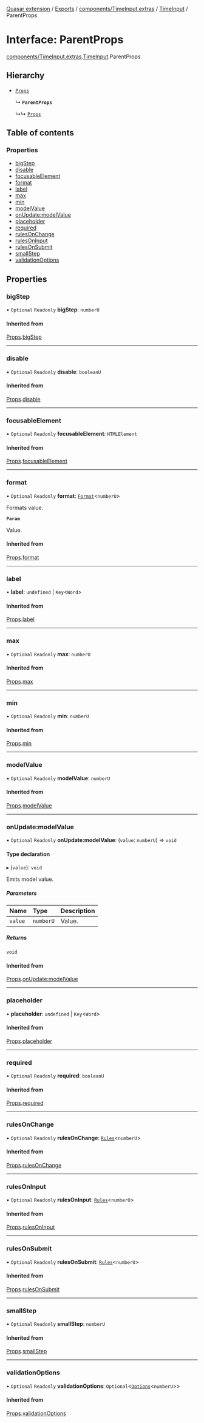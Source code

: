 [Quasar extension](../index.md) / [Exports](../modules.md) / [components/TimeInput.extras](../modules/components_TimeInput_extras.md) / [TimeInput](../modules/components_TimeInput_extras.TimeInput.md) / ParentProps

# Interface: ParentProps

[components/TimeInput.extras](../modules/components_TimeInput_extras.md).[TimeInput](../modules/components_TimeInput_extras.TimeInput.md).ParentProps

## Hierarchy

- [`Props`](components_NumericInput_extras.NumericInput.Props.md)

  ↳ **`ParentProps`**

  ↳↳ [`Props`](components_TimeInput_extras.TimeInput.Props.md)

## Table of contents

### Properties

- [bigStep](components_TimeInput_extras.TimeInput.ParentProps.md#bigstep)
- [disable](components_TimeInput_extras.TimeInput.ParentProps.md#disable)
- [focusableElement](components_TimeInput_extras.TimeInput.ParentProps.md#focusableelement)
- [format](components_TimeInput_extras.TimeInput.ParentProps.md#format)
- [label](components_TimeInput_extras.TimeInput.ParentProps.md#label)
- [max](components_TimeInput_extras.TimeInput.ParentProps.md#max)
- [min](components_TimeInput_extras.TimeInput.ParentProps.md#min)
- [modelValue](components_TimeInput_extras.TimeInput.ParentProps.md#modelvalue)
- [onUpdate:modelValue](components_TimeInput_extras.TimeInput.ParentProps.md#onupdate:modelvalue)
- [placeholder](components_TimeInput_extras.TimeInput.ParentProps.md#placeholder)
- [required](components_TimeInput_extras.TimeInput.ParentProps.md#required)
- [rulesOnChange](components_TimeInput_extras.TimeInput.ParentProps.md#rulesonchange)
- [rulesOnInput](components_TimeInput_extras.TimeInput.ParentProps.md#rulesoninput)
- [rulesOnSubmit](components_TimeInput_extras.TimeInput.ParentProps.md#rulesonsubmit)
- [smallStep](components_TimeInput_extras.TimeInput.ParentProps.md#smallstep)
- [validationOptions](components_TimeInput_extras.TimeInput.ParentProps.md#validationoptions)

## Properties

### bigStep

• `Optional` `Readonly` **bigStep**: `numberU`

#### Inherited from

[Props](components_NumericInput_extras.NumericInput.Props.md).[bigStep](components_NumericInput_extras.NumericInput.Props.md#bigstep)

___

### disable

• `Optional` `Readonly` **disable**: `booleanU`

#### Inherited from

[Props](components_NumericInput_extras.NumericInput.Props.md).[disable](components_NumericInput_extras.NumericInput.Props.md#disable)

___

### focusableElement

• `Optional` `Readonly` **focusableElement**: `HTMLElement`

#### Inherited from

[Props](components_NumericInput_extras.NumericInput.Props.md).[focusableElement](components_NumericInput_extras.NumericInput.Props.md#focusableelement)

___

### format

• `Optional` `Readonly` **format**: [`Format`](components_Field_extras.Field.Format.md)<`numberU`\>

Formats value.

**`Param`**

Value.

#### Inherited from

[Props](components_NumericInput_extras.NumericInput.Props.md).[format](components_NumericInput_extras.NumericInput.Props.md#format)

___

### label

• **label**: `undefined` \| `Key`<`Word`\>

#### Inherited from

[Props](components_NumericInput_extras.NumericInput.Props.md).[label](components_NumericInput_extras.NumericInput.Props.md#label)

___

### max

• `Optional` `Readonly` **max**: `numberU`

#### Inherited from

[Props](components_NumericInput_extras.NumericInput.Props.md).[max](components_NumericInput_extras.NumericInput.Props.md#max)

___

### min

• `Optional` `Readonly` **min**: `numberU`

#### Inherited from

[Props](components_NumericInput_extras.NumericInput.Props.md).[min](components_NumericInput_extras.NumericInput.Props.md#min)

___

### modelValue

• `Optional` `Readonly` **modelValue**: `numberU`

#### Inherited from

[Props](components_NumericInput_extras.NumericInput.Props.md).[modelValue](components_NumericInput_extras.NumericInput.Props.md#modelvalue)

___

### onUpdate:modelValue

• `Optional` `Readonly` **onUpdate:modelValue**: (`value`: `numberU`) => `void`

#### Type declaration

▸ (`value`): `void`

Emits model value.

##### Parameters

| Name | Type | Description |
| :------ | :------ | :------ |
| `value` | `numberU` | Value. |

##### Returns

`void`

#### Inherited from

[Props](components_NumericInput_extras.NumericInput.Props.md).[onUpdate:modelValue](components_NumericInput_extras.NumericInput.Props.md#onupdate:modelvalue)

___

### placeholder

• **placeholder**: `undefined` \| `Key`<`Word`\>

#### Inherited from

[Props](components_NumericInput_extras.NumericInput.Props.md).[placeholder](components_NumericInput_extras.NumericInput.Props.md#placeholder)

___

### required

• `Optional` `Readonly` **required**: `booleanU`

#### Inherited from

[Props](components_NumericInput_extras.NumericInput.Props.md).[required](components_NumericInput_extras.NumericInput.Props.md#required)

___

### rulesOnChange

• `Optional` `Readonly` **rulesOnChange**: [`Rules`](../modules/components_api_validation_internal.md#rules)<`numberU`\>

#### Inherited from

[Props](components_NumericInput_extras.NumericInput.Props.md).[rulesOnChange](components_NumericInput_extras.NumericInput.Props.md#rulesonchange)

___

### rulesOnInput

• `Optional` `Readonly` **rulesOnInput**: [`Rules`](../modules/components_api_validation_internal.md#rules)<`numberU`\>

#### Inherited from

[Props](components_NumericInput_extras.NumericInput.Props.md).[rulesOnInput](components_NumericInput_extras.NumericInput.Props.md#rulesoninput)

___

### rulesOnSubmit

• `Optional` `Readonly` **rulesOnSubmit**: [`Rules`](../modules/components_api_validation_internal.md#rules)<`numberU`\>

#### Inherited from

[Props](components_NumericInput_extras.NumericInput.Props.md).[rulesOnSubmit](components_NumericInput_extras.NumericInput.Props.md#rulesonsubmit)

___

### smallStep

• `Optional` `Readonly` **smallStep**: `numberU`

#### Inherited from

[Props](components_NumericInput_extras.NumericInput.Props.md).[smallStep](components_NumericInput_extras.NumericInput.Props.md#smallstep)

___

### validationOptions

• `Optional` `Readonly` **validationOptions**: `Optional`<[`Options`](components_api_validation_internal.Options.md)<`numberU`\>\>

#### Inherited from

[Props](components_NumericInput_extras.NumericInput.Props.md).[validationOptions](components_NumericInput_extras.NumericInput.Props.md#validationoptions)

